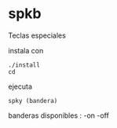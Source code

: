 # spkb
Teclas especiales

instala con 
```
./install
cd
```

ejecuta 
```
spky (bandera)
```

banderas disponibles :
  -on 
  -off
